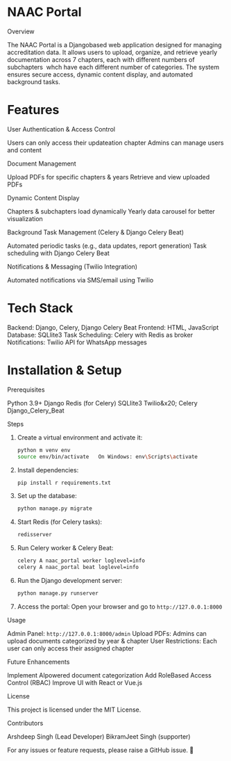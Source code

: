 # NAAC Portal

 Overview

The NAAC Portal is a Djangobased web application designed for managing accreditation data. It allows users to upload, organize, and retrieve yearly documentation across 7 chapters, each with different numbers of subchapters  whch have each different number of categories. The system ensures secure access, dynamic content display, and automated background tasks.

 # Features

 User Authentication & Access Control

   Users can only access their updateation chapter
   Admins can manage users and content

 Document Management

   Upload PDFs for specific chapters & years
   Retrieve and view uploaded PDFs

 Dynamic Content Display

   Chapters & subchapters load dynamically
   Yearly data carousel for better visualization

 Background Task Management (Celery & Django Celery Beat)

   Automated periodic tasks (e.g., data updates, report generation)
   Task scheduling with Django Celery Beat

 Notifications & Messaging (Twilio Integration)

   Automated notifications via SMS/email using Twilio

 # Tech Stack

 Backend: Django, Celery, Django Celery Beat
 Frontend: HTML, JavaScript
 Database: SQLlite3
 Task Scheduling: Celery with Redis as broker
 Notifications: Twilio API for WhatsApp messages 

 # Installation & Setup

 Prerequisites

 Python 3.9+
 Django
 Redis (for Celery)
 SQLlite3
 Twilio&x20;
 Celery
 Django\_Celery\_Beat

 Steps

1. Create a virtual environment and activate it:

   ```sh
   python m venv env
   source env/bin/activate   On Windows: env\Scripts\activate
   ```

2. Install dependencies:

   ```sh
   pip install r requirements.txt
   ```

3. Set up the database:

   ```sh
   python manage.py migrate
   ```

4. Start Redis (for Celery tasks):

   ```sh
   redisserver
   ```

5. Run Celery worker & Celery Beat:

   ```sh
   celery A naac_portal worker loglevel=info
   celery A naac_portal beat loglevel=info
   ```

6. Run the Django development server:

   ```sh
   python manage.py runserver
   ```

7. Access the portal:
   Open your browser and go to `http://127.0.0.1:8000`

 Usage

 Admin Panel: `http://127.0.0.1:8000/admin`
 Upload PDFs: Admins can upload documents categorized by year & chapter
 User Restrictions: Each user can only access their assigned chapter

 Future Enhancements

 Implement AIpowered document categorization
 Add RoleBased Access Control (RBAC)
 Improve UI with React or Vue.js

 License

This project is licensed under the MIT License.



 Contributors

 Arshdeep Singh (Lead Developer)
 BikramJeet Singh (supporter)

For any issues or feature requests, please raise a GitHub issue. 🚀

